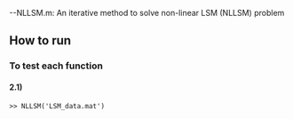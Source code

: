 --NLLSM.m: An iterative method to solve non-linear LSM (NLLSM) problem 

## How to run

### To test each function

#### 2.1)
~~~
>> NLLSM('LSM_data.mat')
~~~
